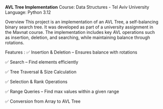 **AVL Tree Implementation**
Course: Data Structures - Tel Aviv University
Language: Python 3.12

Overview
This project is an implementation of an AVL Tree, a self-balancing binary search tree. It was developed as part of a university assignment in the Mavnat course. The implementation includes key AVL operations such as insertion, deletion, and searching, while maintaining balance through rotations.

Features :
✅ Insertion & Deletion – Ensures balance with rotations

✅ Search – Find elements efficiently

✅ Tree Traversal & Size Calculation

✅ Selection & Rank Operations

✅ Range Queries – Find max values within a given range

✅ Conversion from Array to AVL Tree
